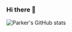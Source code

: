 ### Hi there 👋

![Parker's GitHub stats](https://github-readme-stats.vercel.app/api?username=parkerik&show_icons=true&theme=onedark)
